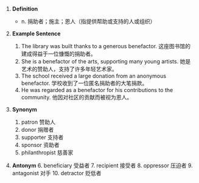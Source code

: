 1. **Definition**
   - n. 捐助者；施主；恩人（指提供帮助或支持的人或组织）

2. **Example Sentence**
   1. The library was built thanks to a generous benefactor. 这座图书馆的建成得益于一位慷慨的捐助者。
   2. She is a benefactor of the arts, supporting many young artists. 她是艺术的赞助人，支持了许多年轻艺术家。
   3. The school received a large donation from an anonymous benefactor. 学校收到了一位匿名捐助者的大笔捐款。
   4. He was regarded as a benefactor for his contributions to the community. 他因对社区的贡献而被视为恩人。

3. **Synonym**
   1. patron 赞助人
   2. donor 捐赠者
   3. supporter 支持者
   4. sponsor 资助者
   5. philanthropist 慈善家

4. **Antonym**
   6. beneficiary 受益者
   7. recipient 接受者
   8. oppressor 压迫者
   9. antagonist 对手
   10. detractor 贬低者
